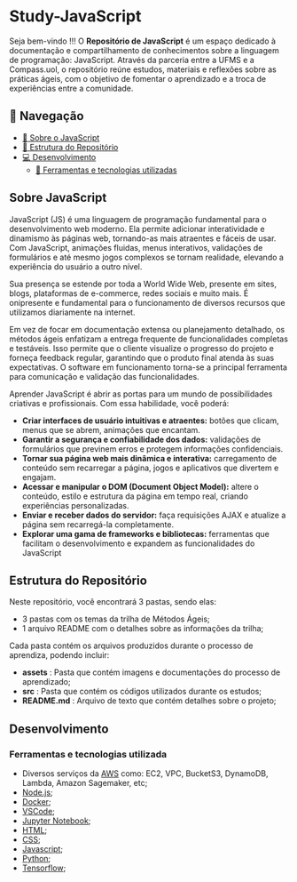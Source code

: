 # Study-JavaScript

Seja bem-vindo !!! O __Repositório de JavaScript__ é um espaço dedicado à documentação e compartilhamento de conhecimentos sobre a linguagem de programação: JavaScript. Através da parceria entre a UFMS e a Compass.uol, o repositório reúne estudos, materiais e reflexões sobre as práticas ágeis, com o objetivo de fomentar o aprendizado e a troca de experiências entre a comunidade.

## 📌 Navegação

- [📝 Sobre o JavaScript](#introdução)
- [📁 Estrutura do Repositório](#estrutura-do-repositorio)
- [💻 Desenvolvimento](#desenvolvimento)
  - [🔧 Ferramentas e tecnologias utilizadas](#ferramentas-e-tecnologias-utilizadas)

## Sobre JavaScript

JavaScript (JS) é uma linguagem de programação fundamental para o desenvolvimento web moderno. Ela permite adicionar interatividade e dinamismo às páginas web, tornando-as mais atraentes e fáceis de usar. Com JavaScript, animações fluidas, menus interativos, validações de formulários e até mesmo jogos complexos se tornam realidade, elevando a experiência do usuário a outro nível.

Sua presença se estende por toda a World Wide Web, presente em sites, blogs, plataformas de e-commerce, redes sociais e muito mais. É onipresente e fundamental para o funcionamento de diversos recursos que utilizamos diariamente na internet.

Em vez de focar em documentação extensa ou planejamento detalhado, os métodos ágeis enfatizam a entrega frequente de funcionalidades completas e testáveis. Isso permite que o cliente visualize o progresso do projeto e forneça feedback regular, garantindo que o produto final atenda às suas expectativas. O software em funcionamento torna-se a principal ferramenta para comunicação e validação das funcionalidades.

Aprender JavaScript é abrir as portas para um mundo de possibilidades criativas e profissionais. Com essa habilidade, você poderá:
- __Criar interfaces de usuário intuitivas e atraentes:__ botões que clicam, menus que se abrem, animações que encantam.
- __Garantir a segurança e confiabilidade dos dados:__ validações de formulários que previnem erros e protegem informações confidenciais.
- __Tornar sua página web mais dinâmica e interativa:__ carregamento de conteúdo sem recarregar a página, jogos e aplicativos que divertem e engajam.
- __Acessar e manipular o DOM (Document Object Model):__ altere o conteúdo, estilo e estrutura da página em tempo real, criando experiências personalizadas.
- __Enviar e receber dados do servidor:__ faça requisições AJAX e atualize a página sem recarregá-la completamente.
- __Explorar uma gama de frameworks e bibliotecas:__ ferramentas que facilitam o desenvolvimento e expandem as funcionalidades do JavaScript

## Estrutura do Repositório

Neste repositório, você encontrará 3 pastas, sendo elas:
- 3 pastas com os temas da trilha de Métodos Ágeis;
- 1 arquivo README com o detalhes sobre as informações da trilha;

Cada pasta contém os arquivos produzidos durante o processo de aprendiza, podendo incluir:
- __assets__ : Pasta que contém imagens e documentações do processo de aprendizado;
- __src__ : Pasta que contém os códigos utilizados durante os estudos; 
- __README.md__ : Arquivo de texto que contém detalhes sobre o projeto;


## Desenvolvimento

### Ferramentas e tecnologias utilizada

- Diversos serviços da [AWS](https://docs.aws.amazon.com/) como: EC2, VPC, BucketS3, DynamoDB, Lambda, Amazon Sagemaker, etc;
- [Node.js](https://nodejs.org/en/docs);
- [Docker](https://docs.docker.com/);
- [VSCode](https://code.visualstudio.com/docs);
- [Jupyter Notebook](https://docs.anaconda.com/);
- [HTML](https://developer.mozilla.org/en-US/docs/Web/HTML);
- [CSS](https://developer.mozilla.org/en-US/docs/Web/CSS);
- [Javascript](https://developer.mozilla.org/en-US/docs/Web/JavaScript);
- [Python](https://docs.python.org/3/);
- [Tensorflow](https://www.tensorflow.org/api_docs);
